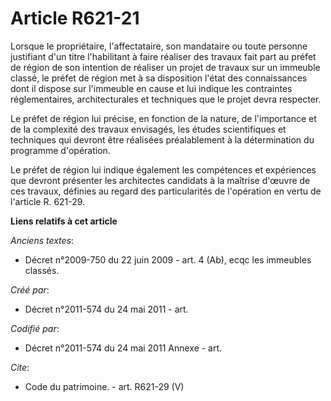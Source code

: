 # Article R621-21

Lorsque le propriétaire, l'affectataire, son mandataire ou toute personne justifiant d'un titre l'habilitant à faire réaliser
des travaux fait part au préfet de région de son intention de réaliser un projet de travaux sur un immeuble classé, le préfet
de région met à sa disposition l'état des connaissances dont il dispose sur l'immeuble en cause et lui indique les
contraintes réglementaires, architecturales et techniques que le projet devra respecter.

Le préfet de région lui précise, en fonction de la nature, de l'importance et de la complexité des travaux envisagés, les
études scientifiques et techniques qui devront être réalisées préalablement à la détermination du programme d'opération.

Le préfet de région lui indique également les compétences et expériences que devront présenter les architectes candidats à la
maîtrise d'œuvre de ces travaux, définies au regard des particularités de l'opération en vertu de l'article R. 621-29.

**Liens relatifs à cet article**

_Anciens textes_:

  - Décret n°2009-750 du 22 juin 2009 - art. 4 (Ab), ecqc les immeubles classés.

_Créé par_:

  - Décret n°2011-574 du 24 mai 2011  - art.

_Codifié par_:

  - Décret n°2011-574 du 24 mai 2011 Annexe - art.

_Cite_:

  - Code du patrimoine. - art. R621-29 (V)
